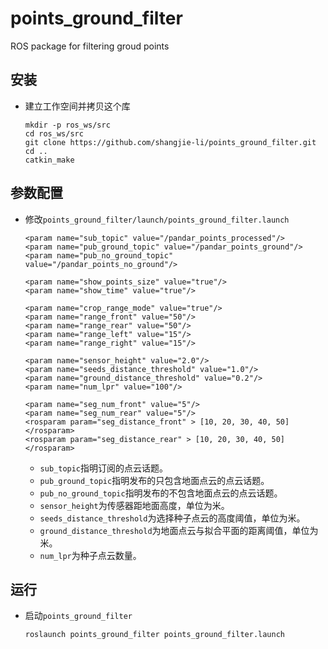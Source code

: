# points_ground_filter

ROS package for filtering groud points

## 安装
 - 建立工作空间并拷贝这个库
   ```Shell
   mkdir -p ros_ws/src
   cd ros_ws/src
   git clone https://github.com/shangjie-li/points_ground_filter.git
   cd ..
   catkin_make
   ```
   
## 参数配置
 - 修改`points_ground_filter/launch/points_ground_filter.launch`
   ```Shell
   <param name="sub_topic" value="/pandar_points_processed"/>
   <param name="pub_ground_topic" value="/pandar_points_ground"/>
   <param name="pub_no_ground_topic" value="/pandar_points_no_ground"/>
        
   <param name="show_points_size" value="true"/>
   <param name="show_time" value="true"/>
        
   <param name="crop_range_mode" value="true"/>
   <param name="range_front" value="50"/>
   <param name="range_rear" value="50"/>
   <param name="range_left" value="15"/>
   <param name="range_right" value="15"/>
        
   <param name="sensor_height" value="2.0"/>
   <param name="seeds_distance_threshold" value="1.0"/>
   <param name="ground_distance_threshold" value="0.2"/>
   <param name="num_lpr" value="100"/>
        
   <param name="seg_num_front" value="5"/>
   <param name="seg_num_rear" value="5"/>
   <rosparam param="seg_distance_front" > [10, 20, 30, 40, 50] </rosparam>
   <rosparam param="seg_distance_rear" > [10, 20, 30, 40, 50] </rosparam>
   ```
    - `sub_topic`指明订阅的点云话题。
    - `pub_ground_topic`指明发布的只包含地面点云的点云话题。
    - `pub_no_ground_topic`指明发布的不包含地面点云的点云话题。
    - `sensor_height`为传感器距地面高度，单位为米。
    - `seeds_distance_threshold`为选择种子点云的高度阈值，单位为米。
    - `ground_distance_threshold`为地面点云与拟合平面的距离阈值，单位为米。
    - `num_lpr`为种子点云数量。

## 运行
 - 启动`points_ground_filter`
   ```Shell
   roslaunch points_ground_filter points_ground_filter.launch
   ```

